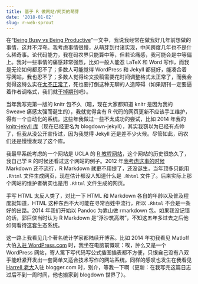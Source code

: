 ```yaml
---
title: 基于 R 做网站/网页的萌芽
date: '2018-01-02'
slug: r-web-sprout
---
```


在“[Being Busy vs Being Productive](/en/2017/12/busy-vs-productive/)”一文中，我说我经常在做我好几年前想做的事情，这并不浮夸。我考虑事情很慢，从萌芽到付诸实现，中间跨度几年也不是什么稀奇事。论代码能力，我在码农界只能算中等，但若论痛感，我可能会是中等偏上。我对一些事情的痛感非常强烈，比如一般人能忍 LaTeX 和 Word 写作，而我是无论如何都忍不了；多数人可能觉得 WordPress 和 Jekyll 都挺好，能凑合着写网站，我也忍不了；多数人觉得论文投稿需要花时间调整格式太正常了，而我会觉得这特么实在[太不正常了](/en/2017/12/formatting-papers/)，死也要打倒这种无聊的人造障碍（如果期刊一定要逼着作者调格式，我们就[干掉期刊](/en/2012/03/a-really-fast-statistics-journal/)吧）。

当年我写完第一版的 knitr 包不久（嗯，现在大家都知道 knitr 是因为我的 Sweave 痛感太强而诞生的），我就觉得含有 R 代码的网页更新不应该手工维护，得有一个自动化的系统。这些年我做过一些不太成功的尝试，比如 2014 年我的 [knitr-jekyll 库](https://github.com/yihui/blogdown-jekyll)（现在已经更名为 blogdown-jekyll），其实我窃以为已经有点帅了，但我从没公开宣传过，因为我觉得 Jekyll 还是差不少火候。尽管如此，码农们还是慢慢发现了这个库。

我最早系统考虑的一个网站是 UCLA 的 [R 教程网站](https://stats.idre.ucla.edu/r/)，这个网站的历史很悠久了，我自己学 R 的时候还看过这个网站的例子。2012 年[我考虑这事的时候](https://github.com/yihui/ideas/issues/24) Markdown 还不流行，R Markdown 就更不用提了，还没诞生，当年顶多只能用 `.Rhtml` 文件生成网页，现在估计都没人知道什么是 `.Rhtml` 文件了。后来实际上那个网站的维护者确实也是用 `.Rhtml` 文件生成的网页。

手写 HTML 太反人类了，对比一下 HTML 和 Markdown 各自的年龄以及普及程度就知道，HTML 这种东西不大可能在寻常百姓中流行，所以 `.Rhtml` 不会是一条好的出路。2014 年我们开始以 Pandoc 为靠山做 rmarkdown 包。如果我没记错的话，郭巨侠当时认为 R Markdown 是“浮沙筑高塔”，不知这五年多过去之后他如何看待这套生态系统。

这一路上我看见几个著名统计学家都陆续开博客。比如 2014 年初我看见 Matloff 大伯[入驻 WordPress.com](https://matloff.wordpress.com/2014/03/30/new-blog-on-r-statistics-data-science-and-so-on/) 时，我坐在电脑前慨叹：唉，肿么又是一个 WordPress 网站，寄人篱下写代码写公式插图插表都不方便，只恨自己没有八双手能赶紧开发出一套简单又适合技术写作的网站系统。同样的感叹也发生在我看见 [Harrell 老大](http://www.fharrell.com)入驻 blogger.com 时，别介，等我一下啊（更新：在我写完这篇日志过后不到一周时间，他也搬家到 blogdown 世界了）。
